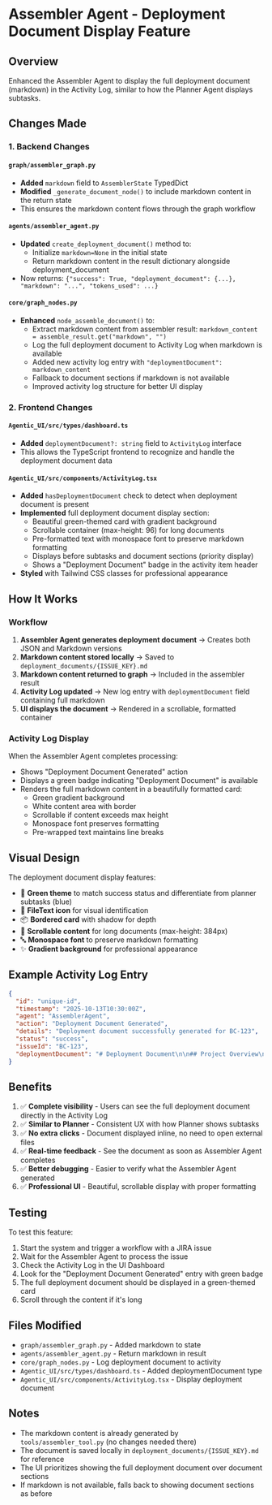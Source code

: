 # Assembler Agent - Deployment Document Display Feature

## Overview
Enhanced the Assembler Agent to display the full deployment document (markdown) in the Activity Log, similar to how the Planner Agent displays subtasks.

## Changes Made

### 1. Backend Changes

#### `graph/assembler_graph.py`
- **Added** `markdown` field to `AssemblerState` TypedDict
- **Modified** `_generate_document_node()` to include markdown content in the return state
- This ensures the markdown content flows through the graph workflow

#### `agents/assembler_agent.py`
- **Updated** `create_deployment_document()` method to:
  - Initialize `markdown=None` in the initial state
  - Return markdown content in the result dictionary alongside deployment_document
- Now returns: `{"success": True, "deployment_document": {...}, "markdown": "...", "tokens_used": ...}`

#### `core/graph_nodes.py`
- **Enhanced** `node_assemble_document()` to:
  - Extract markdown content from assembler result: `markdown_content = assemble_result.get("markdown", "")`
  - Log the full deployment document to Activity Log when markdown is available
  - Added new activity log entry with `"deploymentDocument": markdown_content`
  - Fallback to document sections if markdown is not available
  - Improved activity log structure for better UI display

### 2. Frontend Changes

#### `Agentic_UI/src/types/dashboard.ts`
- **Added** `deploymentDocument?: string` field to `ActivityLog` interface
- This allows the TypeScript frontend to recognize and handle the deployment document data

#### `Agentic_UI/src/components/ActivityLog.tsx`
- **Added** `hasDeploymentDocument` check to detect when deployment document is present
- **Implemented** full deployment document display section:
  - Beautiful green-themed card with gradient background
  - Scrollable container (max-height: 96) for long documents
  - Pre-formatted text with monospace font to preserve markdown formatting
  - Displays before subtasks and document sections (priority display)
  - Shows a "Deployment Document" badge in the activity item header
- **Styled** with Tailwind CSS classes for professional appearance

## How It Works

### Workflow
1. **Assembler Agent generates deployment document** → Creates both JSON and Markdown versions
2. **Markdown content stored locally** → Saved to `deployment_documents/{ISSUE_KEY}.md`
3. **Markdown content returned to graph** → Included in the assembler result
4. **Activity Log updated** → New log entry with `deploymentDocument` field containing full markdown
5. **UI displays the document** → Rendered in a scrollable, formatted container

### Activity Log Display
When the Assembler Agent completes processing:
- Shows "Deployment Document Generated" action
- Displays a green badge indicating "Deployment Document" is available
- Renders the full markdown content in a beautifully formatted card:
  - Green gradient background
  - White content area with border
  - Scrollable if content exceeds max height
  - Monospace font preserves formatting
  - Pre-wrapped text maintains line breaks

## Visual Design
The deployment document display features:
- 🎨 **Green theme** to match success status and differentiate from planner subtasks (blue)
- 📄 **FileText icon** for visual identification
- 📦 **Bordered card** with shadow for depth
- 📜 **Scrollable content** for long documents (max-height: 384px)
- 🔤 **Monospace font** to preserve markdown formatting
- ✨ **Gradient background** for professional appearance

## Example Activity Log Entry

```json
{
  "id": "unique-id",
  "timestamp": "2025-10-13T10:30:00Z",
  "agent": "AssemblerAgent",
  "action": "Deployment Document Generated",
  "details": "Deployment document successfully generated for BC-123",
  "status": "success",
  "issueId": "BC-123",
  "deploymentDocument": "# Deployment Document\n\n## Project Overview\n..."
}
```

## Benefits
1. ✅ **Complete visibility** - Users can see the full deployment document directly in the Activity Log
2. ✅ **Similar to Planner** - Consistent UX with how Planner shows subtasks
3. ✅ **No extra clicks** - Document displayed inline, no need to open external files
4. ✅ **Real-time feedback** - See the document as soon as Assembler Agent completes
5. ✅ **Better debugging** - Easier to verify what the Assembler Agent generated
6. ✅ **Professional UI** - Beautiful, scrollable display with proper formatting

## Testing
To test this feature:
1. Start the system and trigger a workflow with a JIRA issue
2. Wait for the Assembler Agent to process the issue
3. Check the Activity Log in the UI Dashboard
4. Look for the "Deployment Document Generated" entry with green badge
5. The full deployment document should be displayed in a green-themed card
6. Scroll through the content if it's long

## Files Modified
- `graph/assembler_graph.py` - Added markdown to state
- `agents/assembler_agent.py` - Return markdown in result
- `core/graph_nodes.py` - Log deployment document to activity
- `Agentic_UI/src/types/dashboard.ts` - Added deploymentDocument type
- `Agentic_UI/src/components/ActivityLog.tsx` - Display deployment document

## Notes
- The markdown content is already generated by `tools/assembler_tool.py` (no changes needed there)
- The document is saved locally in `deployment_documents/{ISSUE_KEY}.md` for reference
- The UI prioritizes showing the full deployment document over document sections
- If markdown is not available, falls back to showing document sections as before

